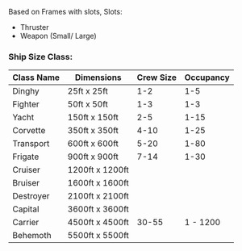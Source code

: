 Based on Frames with slots,
Slots:
- Thruster
- Weapon (Small/ Large)


### Ship Size Class:

| Class Name | Dimensions      | Crew Size | Occupancy |
| ---------- | --------------- | --------- | --------- |
| Dinghy     | 25ft x 25ft     | 1-2       | 1-5       |
| Fighter    | 50ft x 50ft     | 1-3       | 1-3       |
| Yacht      | 150ft x 150ft   | 2-5       | 1-15      |
| Corvette   | 350ft x 350ft   | 4-10      | 1-25      |
| Transport  | 600ft x 600ft   | 5-20      | 1-80      |
| Frigate    | 900ft x 900ft   | 7-14      | 1-30      |
| Cruiser    | 1200ft x 1200ft |           |           |
| Bruiser    | 1600ft x 1600ft |           |           |
| Destroyer  | 2100ft x 2100ft |           |           |
| Capital    | 3600ft x 3600ft |           |           |
| Carrier    | 4500ft x 4500ft | 30-55     | 1 - 1200  |
| Behemoth   | 5500ft x 5500ft |           |           |
